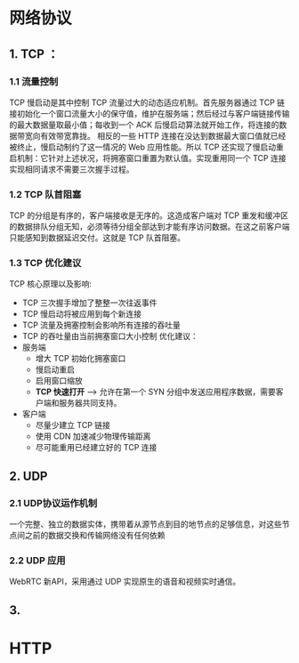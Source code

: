 网络协议
===
## 1. TCP ：
### 1.1 流量控制
TCP 慢启动是其中控制 TCP 流量过大的动态适应机制。首先服务器通过 TCP 链接初始化一个窗口流量大小的保守值，维护在服务端；然后经过与客户端链接传输的最大数据量取最小值；每收到一个 ACK 后慢启动算法就开始工作，将连接的数据带宽向有效带宽靠拢。
相反的一些 HTTP 连接在没达到数据最大窗口值就已经被终止，慢启动制约了这一情况的 Web 应用性能。所以 TCP 还实现了慢启动重启机制：它针对上述状况，将拥塞窗口重置为默认值。实现重用同一个 TCP 连接实现相同请求不需要三次握手过程。
### 1.2 TCP 队首阻塞
TCP 的分组是有序的，客户端接收是无序的。这造成客户端对 TCP 重发和缓冲区的数据排队分组无知，必须等待分组全部达到才能有序访问数据。在这之前客户端只能感知到数据延迟交付。这就是 TCP 队首阻塞。
### 1.3 TCP 优化建议
TCP 核心原理以及影响:
- TCP 三次握手增加了整整一次往返事件
- TCP 慢启动将被应用到每个新连接
- TCP 流量及拥塞控制会影响所有连接的吞吐量
- TCP 的吞吐量由当前拥塞窗口大小控制
优化建议：
- 服务端
    - 增大 TCP 初始化拥塞窗口
    - 慢启动重启
    - 启用窗口缩放
    - **TCP 快速打开** --> 允许在第一个 SYN 分组中发送应用程序数据，需要客户端和服务器共同支持。
- 客户端
    - 尽量少建立 TCP 链接
    - 使用 CDN 加速减少物理传输距离
    - 尽可能重用已经建立好的 TCP 连接
## 2. UDP
### 2.1 UDP协议运作机制
一个完整、独立的数据实体，携带着从源节点到目的地节点的足够信息，对这些节点间之前的数据交换和传输网络没有任何依赖
### 2.2 UDP 应用
WebRTC 新API，采用通过 UDP 实现原生的语音和视频实时通信。
## 3.

HTTP
==
